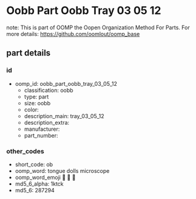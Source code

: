 # Oobb Part Oobb Tray 03 05 12  

note: This is part of OOMP the Oopen Organization Method For Parts. For more details: https://github.com/oomlout/oomp_base

##  part details





### id
* oomp_id: oobb_part_oobb_tray_03_05_12
  * classification: oobb
  * type: part
  * size: oobb
  * color: 
  * description_main: tray_03_05_12
  * description_extra: 
  * manufacturer: 
  * part_number: 

### other_codes
* short_code: ob
* oomp_word: tongue dolls microscope
* oomp_word_emoji :tongue: :dolls: :microscope:
* md5_6_alpha: 1ktck
* md5_6: 287294